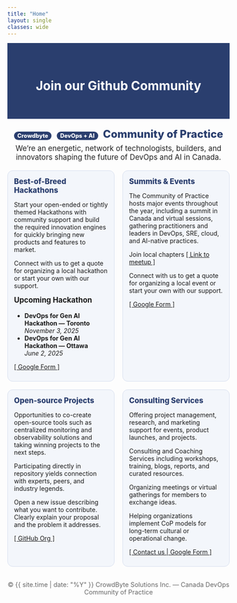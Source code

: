 ```yaml
---
title: "Home"
layout: single
classes: wide
---
```


<!-- Inline fallback styles: guarantees hero + 4 columns now -->
<style>
.hero-band{background:#2a3e6e;color:#fff;text-align:center;padding:2.5rem 1rem}
.subhead{ text-align:center;margin:1.25rem auto .25rem;font-weight:800;font-size:clamp(1.2rem,2.5vw,1.5rem);color:#2a3e6e}
.tagline{ max-width:980px;margin:.5rem auto 1.25rem;text-align:center;font-size:1.05rem;color:#222}
.grid4{display:grid;grid-template-columns:repeat(4,1fr);gap:18px;margin:1rem auto 2rem}
@media (max-width:1100px){.grid4{grid-template-columns:repeat(2,1fr)}}
@media (max-width:640px){.grid4{grid-template-columns:1fr}}
.card{background:#f3f6fb;border-radius:12px;padding:14px 14px 10px;border:1px solid #d7dfef;min-height:320px}
.card h3{margin:0 0 8px;color:#2a3e6e;font-weight:800;font-size:1.05rem}
.badge{display:inline-block;background:#2a3e6e;color:#fff;padding:2px 8px;border-radius:999px;font-size:.8rem;margin-right:6px}
.section-title{font-size:1.05rem;margin-top:.5rem;font-weight:700}
.footer-note{text-align:center;font-size:.9rem;color:#666;margin:1.5rem 0 .75rem}
</style>

<div class="hero-band">
  <h1>Join our Github Community</h1>
</div>

<p class="subhead">
  <span class="badge">Crowdbyte</span> <span class="badge">DevOps + AI</span> Community of Practice
</p>

<p class="tagline">
  We’re an energetic, network of technologists, builders, and innovators shaping the future of DevOps and AI in Canada.
</p>

<div class="grid4">
  <div class="card">
    <h3>Best-of-Breed Hackathons</h3>
    <p>Start your open-ended or tightly themed Hackathons with community support and build the required innovation engines for quickly bringing new products and features to market.</p>
    <p>Connect with us to get a quote for organizing a local hackathon or start your own with our support.</p>
    <p class="section-title">Upcoming Hackathon</p>
    <ul>
      <li><strong>DevOps for Gen AI Hackathon — Toronto</strong><br><em>November 3, 2025</em></li>
      <li><strong>DevOps for Gen AI Hackathon — Ottawa</strong><br><em>June 2, 2025</em></li>
    </ul>
    <p><a href="https://forms.gle/" target="_blank">[ Google Form ]</a></p>
  </div>

  <div class="card">
    <h3>Summits &amp; Events</h3>
    <p>The Community of Practice hosts major events throughout the year, including a summit in Canada and virtual sessions, gathering practitioners and leaders in DevOps, SRE, cloud, and AI-native practices.</p>
    <p>Join local chapters <a href="https://www.meetup.com/" target="_blank">[ Link to meetup ]</a></p>
    <p>Connect with us to get a quote for organizing a local event or start your own with our support.</p>
    <p><a href="https://forms.gle/" target="_blank">[ Google Form ]</a></p>
  </div>

  <div class="card">
    <h3>Open-source Projects</h3>
    <p>Opportunities to co-create open-source tools such as centralized monitoring and observability solutions and taking winning projects to the next steps.</p>
    <p>Participating directly in repository yields connection with experts, peers, and industry legends.</p>
    <p>Open a new issue describing what you want to contribute. Clearly explain your proposal and the problem it addresses.</p>
    <p><a href="https://github.com/CanadaDevOpsCommunity2025" target="_blank">[ GitHub Org ]</a></p>
  </div>

  <div class="card">
    <h3>Consulting Services</h3>
    <p>Offering project management, research, and marketing support for events, product launches, and projects.</p>
    <p>Consulting and Coaching Services including workshops, training, blogs, reports, and curated resources.</p>
    <p>Organizing meetings or virtual gatherings for members to exchange ideas.</p>
    <p>Helping organizations implement CoP models for long-term cultural or operational change.</p>
    <p><a href="https://forms.gle/" target="_blank">[ Contact us | Google Form ]</a></p>
  </div>
</div>

<div class="footer-note">
  © {{ site.time | date: "%Y" }} CrowdByte Solutions Inc. — Canada DevOps Community of Practice
</div>
